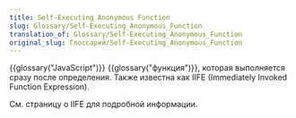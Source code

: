 ```yaml
---
title: Self-Executing Anonymous Function
slug: Glossary/Self-Executing_Anonymous_Function
translation_of: Glossary/Self-Executing_Anonymous_Function
original_slug: Глоссарий/Self-Executing_Anonymous_Function
---
```


{{glossary("JavaScript")}} {{glossary("функция")}}, которая выполняется сразу после определения. Также известна как IIFE (Immediately Invoked Function Expression).

См. страницу о IIFE для подробной информации.
